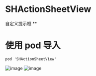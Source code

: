 # SHActionSheetView
自定义提示框
**
# 使用 pod 导入
```
pod 'SHActionSheetView'
```

![image](https://github.com/CCSH/SHActionSheetViewDemo/blob/master/058CED75-4C4D-40E1-A02C-5F538DD4801E.png)
![image](https://github.com/CCSH/SHActionSheetViewDemo/blob/master/977F9DB1-F3E0-4427-9924-FE7ABB330760.png)
